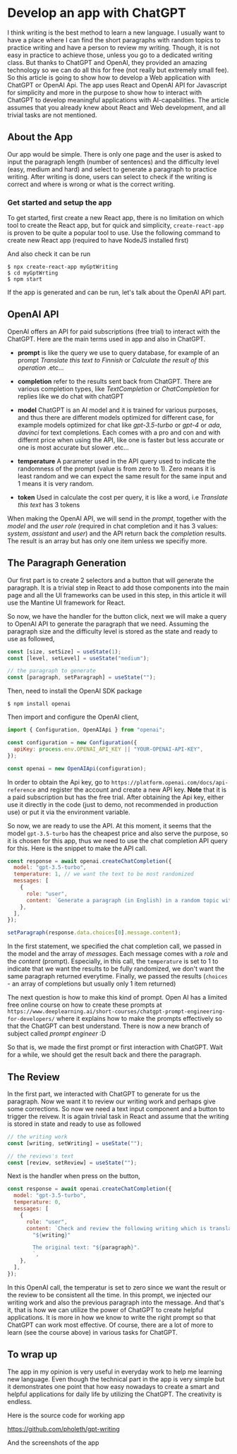 # Develop an app with ChatGPT

I think writing is the best method to learn a new language. I usually want to have a place where I can find the short paragraphs with random topics to practice writing and have a person to review my writing. Though, it is not easy in practice to achieve those, unless you go to a dedicated writing class. But thanks to ChatGPT and OpenAI, they provided an amazing technology so we can do all this for free (not really but extremely small fee). So this article is going to show how to develop a Web application with ChatGPT or OpenAI Api. The app uses React and OpenAI API for Javascript for simplicity and more in the purpose to show how to interact with ChatGPT to develop meaningful applications with AI-capabilities. The article assumes that you already knew about React and Web development, and all trivial tasks are not mentioned.

## About the App

Our app would be simple. There is only one page and the user is asked to input the paragraph length (number of sentences) and the difficulty level (easy, medium and hard) and select to generate a paragraph to practice writing. After writing is done, users can select to check if the writing is correct and where is wrong or what is the correct writing.

### Get started and setup the app

To get started, first create a new React app, there is no limitation on which tool to create the React app, but for quick and simplicity, `create-react-app` is proven to be quite a popular tool to use. Use the following command to create new React app (required to have NodeJS installed first)

And also check it can be run

```
$ npx create-react-app myGptWriting
$ cd myGptWrting
$ npm start
```

If the app is generated and can be run, let's talk about the OpenAI API part.

## OpenAI API

OpenAI offers an API for paid subscriptions (free trial) to interact with the ChatGPT. Here are the main terms used in app and also in ChatGPT.

- **prompt** is like the query we use to query database, for example of an prompt _Translate this text to Finnish_ or _Calculate the result of this operation_ .etc...

- **completion** refer to the results sent back from ChatGPT. There are various completion types, like _TextCompletion_ or _ChatCompletion_ for replies like we do chat with chatGPT

- **model** ChatGPT is an AI model and it is trained for various purposes, and thus there are different models optimized for different case, for example models optimized for chat like _gpt-3.5-turbo_ or _gpt-4_ or _ada_, _davinci_ for text completions. Each comes with a pro and con and with differnt price when using the API, like one is faster but less accurate or one is most accurate but slower .etc...

- **temperature** A parameter used in the API query used to indicate the randomness of the prompt (value is from zero to 1). Zero means it is least random and we can expect the same result for the same input and 1 means it is very random.

- **token** Used in calculate the cost per query, it is like a word, i.e _Translate this text_ has 3 tokens

When making the OpenAI API, we will send in the _prompt_, together with the _model_ and _the user role_ (required in chat completion and it has 3 values: _system_, _assistant_ and _user_) and the API return back the _completion_ results. The result is an array but has only one item unless we specifiy more.

## The Paragraph Generation

Our first part is to create 2 selectors and a button that will generate the paragraph. It is a trivial step in React to add those components into the main page and all the UI frameworks can be used in this step, in this article it will use the Mantine UI framework for React.

So now, we have the handler for the button click, next we will make a query to OpenAI API to generate the paragraph that we need. Assuming the paragraph size and the difficulty level is stored as the state and ready to use as followed,

```js
const [size, setSize] = useState(1);
const [level, setLevel] = useState("medium");

// the paragraph to generate
const [paragraph, setParagraph] = useState("");
```

Then, need to install the OpenAI SDK package

```
$ npm install openai
```

Then import and configure the OpenAI client,

```js
import { Configuration, OpenAIApi } from "openai";

const configuration = new Configuration({
  apiKey: process.env.OPENAI_API_KEY || "YOUR-OPENAI-API-KEY",
});

const openai = new OpenAIApi(configuration);
```

In order to obtain the Api key, go to `https://platform.openai.com/docs/api-reference` and register the account and create a new API key. **Note** that it is a paid subscription but has the free trial. After obtaining the Api key, either use it directly in the code (just to demo, not recommended in production use) or put it via the environment variable.

So now, we are ready to use the API. At this moment, it seems that the model `gpt-3.5-turbo` has the cheapest price and also serve the purpose, so it is chosen for this app, thus we need to use the chat completion API query for this. Here is the snippet to make the API call.

```js
const response = await openai.createChatCompletion({
  model: "gpt-3.5-turbo",
  temperature: 1, // we want the text to be most randomized
  messages: [
    {
      role: "user",
      content: `Generate a paragraph (in English) in a random topic with maximum ${size} lines and at level ${level}`,
    },
  ],
});

setParagraph(response.data.choices[0].message.content);
```

In the first statement, we specified the chat completion call, we passed in the model and the array of _messages_. Each message comes with a _role_ and the _content_ (prompt). Especially, in this call, the `temperature` is set to 1 to indicate that we want the results to be fully randomized, we don't want the same paragraph returned everytime. Finally, we passed the results (`choices` - an array of completions but usually only 1 item returned)

The next question is how to make this kind of prompt. Open AI has a limited free online course on how to create these prompts at `https://www.deeplearning.ai/short-courses/chatgpt-prompt-engineering-for-developers/` where it explains how to make the prompts effectively so that the ChatGPT can best understand. There is now a new branch of subject called _prompt engineer_ :D

So that is, we made the first prompt or first interaction with ChatGPT. Wait for a while, we should get the result back and there the paragraph.

## The Review

In the first part, we interacted with ChatGPT to generate for us the paragraph. Now we want it to review our writing work and perhaps give some corrections. So now we need a text input component and a button to trigger the reivew. It is again trivial task in React and assume that the writing is stored in state and ready to use as followed

```js
// the writing work
const [writing, setWriting] = useState("");

// the reviews's text
const [review, setReview] = useState("");
```

Next is the handler when press on the button,

```js
const response = await openai.createChatCompletion({
  model: "gpt-3.5-turbo",
  temperature: 0,
  messages: [
    {
      role: "user",
      content: `Check and review the following writing which is translated from the original text:
        "${writing}"

        The original text: "${paragraph}".
        `,
    },
  ],
});
```

In this OpenAI call, the temperatur is set to zero since we want the result or the review to be consistent all the time. In this prompt, we injected our writing work and also the previous paragraph into the message. And that's it, that is how we can utilize the power of ChatGPT to create helpful applications. It is more in how we know to write the right prompt so that ChatGPT can work most effective. Of course, there are a lot of more to learn (see the course above) in various tasks for ChatGPT.

## To wrap up

The app in my opinion is very useful in everyday work to help me learning new language. Even though the technical part in the app is very simple but it demonstrates one point that how easy nowadays to create a smart and helpful applications for daily life by utilizing the ChatGPT. The creativity is endless.

Here is the source code for working app

https://github.com/pholeth/gpt-writing

And the screenshots of the app
